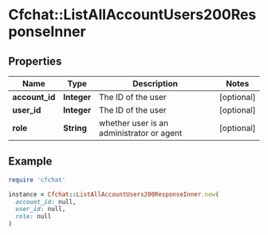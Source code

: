 # Cfchat::ListAllAccountUsers200ResponseInner

## Properties

| Name | Type | Description | Notes |
| ---- | ---- | ----------- | ----- |
| **account_id** | **Integer** | The ID of the user | [optional] |
| **user_id** | **Integer** | The ID of the user | [optional] |
| **role** | **String** | whether user is an administrator or agent | [optional] |

## Example

```ruby
require 'cfchat'

instance = Cfchat::ListAllAccountUsers200ResponseInner.new(
  account_id: null,
  user_id: null,
  role: null
)
```


